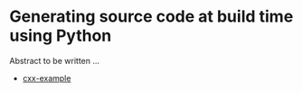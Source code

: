 # Generating source code at build time using Python

Abstract to be written ...

- [cxx-example](cxx-example/)
